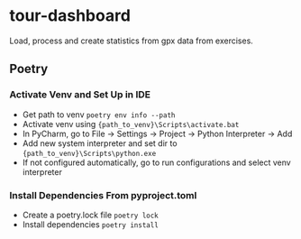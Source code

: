 # tour-dashboard

Load, process and create statistics from gpx data from exercises.

## Poetry
### Activate Venv and Set Up in IDE
- Get path to venv `poetry env info --path`
- Activate venv using `{path_to_venv}\Scripts\activate.bat`
- In PyCharm, go to File -> Settings -> Project -> Python Interpreter -> Add
- Add new system interpreter and set dir to `{path_to_venv}\Scripts\python.exe`
- If not configured automatically, go to run configurations and select venv interpreter
### Install Dependencies From pyproject.toml
- Create a poetry.lock file `poetry lock`
- Install dependencies `poetry install`